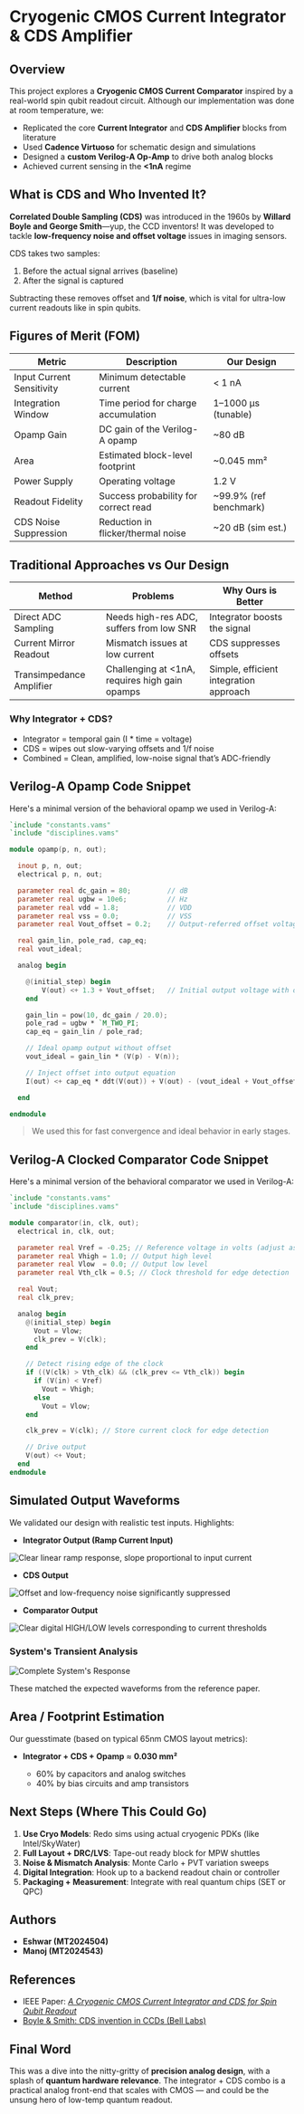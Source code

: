# Cryogenic CMOS Current Integrator & CDS Amplifier


## Overview

This project explores a **Cryogenic CMOS Current Comparator** inspired by a real-world spin qubit readout circuit. Although our implementation was done at room temperature, we:

* Replicated the core **Current Integrator** and **CDS Amplifier** blocks from literature
* Used **Cadence Virtuoso** for schematic design and simulations
* Designed a **custom Verilog-A Op-Amp** to drive both analog blocks
* Achieved current sensing in the **<1nA** regime

## What is CDS and Who Invented It?

**Correlated Double Sampling (CDS)** was introduced in the 1960s by **Willard Boyle and George Smith**—yup, the CCD inventors! It was developed to tackle **low-frequency noise and offset voltage** issues in imaging sensors.

CDS takes two samples:

1. Before the actual signal arrives (baseline)
2. After the signal is captured

Subtracting these removes offset and **1/f noise**, which is vital for ultra-low current readouts like in spin qubits.

## Figures of Merit (FOM)

| **Metric**                | **Description**                      | **Our Design**          |
| ------------------------- | ------------------------------------ | ----------------------- |
| Input Current Sensitivity | Minimum detectable current           | < 1 nA                  |
| Integration Window        | Time period for charge accumulation  | 1–1000 μs (tunable)     |
| Opamp Gain                | DC gain of the Verilog-A opamp       | \~80 dB                 |
| Area                      | Estimated block-level footprint      | \~0.045 mm²             |
| Power Supply              | Operating voltage                    | 1.2 V                   |
| Readout Fidelity          | Success probability for correct read | \~99.9% (ref benchmark) |
| CDS Noise Suppression     | Reduction in flicker/thermal noise   | \~20 dB (sim est.)      |


## Traditional Approaches vs Our Design

| **Method**               | **Problems**                                   | **Why Ours is Better**                 |
| ------------------------ | ---------------------------------------------- | -------------------------------------- |
| Direct ADC Sampling      | Needs high-res ADC, suffers from low SNR       | Integrator boosts the signal           |
| Current Mirror Readout   | Mismatch issues at low current                 | CDS suppresses offsets                 |
| Transimpedance Amplifier | Challenging at <1nA, requires high gain opamps | Simple, efficient integration approach |

### Why Integrator + CDS?

* Integrator = temporal gain (I \* time = voltage)
* CDS = wipes out slow-varying offsets and 1/f noise
* Combined = Clean, amplified, low-noise signal that’s ADC-friendly

## Verilog-A Opamp Code Snippet

Here's a minimal version of the behavioral opamp we used in Verilog-A:

```verilog
`include "constants.vams"
`include "disciplines.vams"

module opamp(p, n, out);

  inout p, n, out;
  electrical p, n, out;

  parameter real dc_gain = 80;         // dB
  parameter real ugbw = 10e6;          // Hz
  parameter real vdd = 1.8;            // VDD
  parameter real vss = 0.0;            // VSS
  parameter real Vout_offset = 0.2;    // Output-referred offset voltage (default 0V)

  real gain_lin, pole_rad, cap_eq;
  real vout_ideal;

  analog begin

    @(initial_step) begin
        V(out) <+ 1.3 + Vout_offset;   // Initial output voltage with offset
    end

    gain_lin = pow(10, dc_gain / 20.0);
    pole_rad = ugbw * `M_TWO_PI;
    cap_eq = gain_lin / pole_rad;

    // Ideal opamp output without offset
    vout_ideal = gain_lin * (V(p) - V(n));

    // Inject offset into output equation
    I(out) <+ cap_eq * ddt(V(out)) + V(out) - (vout_ideal + Vout_offset);

  end

endmodule
```

> We used this for fast convergence and ideal behavior in early stages.

## Verilog-A Clocked Comparator Code Snippet

Here's a minimal version of the behavioral comparator we used in Verilog-A:

```verilog
`include "constants.vams"
`include "disciplines.vams"

module comparator(in, clk, out);
  electrical in, clk, out;

  parameter real Vref = -0.25; // Reference voltage in volts (adjust as needed)
  parameter real Vhigh = 1.0; // Output high level
  parameter real Vlow  = 0.0; // Output low level
  parameter real Vth_clk = 0.5; // Clock threshold for edge detection

  real Vout;
  real clk_prev;

  analog begin
    @(initial_step) begin
      Vout = Vlow;
      clk_prev = V(clk);
    end

    // Detect rising edge of the clock
    if ((V(clk) > Vth_clk) && (clk_prev <= Vth_clk)) begin
      if (V(in) < Vref)
        Vout = Vhigh;
      else
        Vout = Vlow;
    end

    clk_prev = V(clk); // Store current clock for edge detection

    // Drive output
    V(out) <+ Vout;
  end
endmodule
```


## Simulated Output Waveforms

We validated our design with realistic test inputs. Highlights:

* **Integrator Output (Ramp Current Input)**

![Clear linear ramp response, slope proportional to input current](https://github.com/EshwarAllampally/Cryogenic-CMOS-Current-Sensor/blob/main/Assets/media/1_integrator_ramp_out.png)

* **CDS Output**

![Offset and low-frequency noise significantly suppressed](https://github.com/EshwarAllampally/Cryogenic-CMOS-Current-Sensor/blob/main/Assets/media/2_CDS_Amp_out_1.png)

* **Comparator Output**

![Clear digital HIGH/LOW levels corresponding to current thresholds](https://github.com/EshwarAllampally/Cryogenic-CMOS-Current-Sensor/blob/main/Assets/media/3_comparator_out.png)

### System's Transient Analysis

![Complete System's Response](https://github.com/EshwarAllampally/Cryogenic-CMOS-Current-Sensor/blob/main/Assets/media/0_master_v1_1.png)

These matched the expected waveforms from the reference paper.

## Area / Footprint Estimation

Our guesstimate (based on typical 65nm CMOS layout metrics):

* **Integrator + CDS + Opamp** ≈ **0.030 mm²**

  * 60% by capacitors and analog switches
  * 40% by bias circuits and amp transistors

## Next Steps (Where This Could Go)

1. **Use Cryo Models**: Redo sims using actual cryogenic PDKs (like Intel/SkyWater)
2. **Full Layout + DRC/LVS**: Tape-out ready block for MPW shuttles
3. **Noise & Mismatch Analysis**: Monte Carlo + PVT variation sweeps
4. **Digital Integration**: Hook up to a backend readout chain or controller
5. **Packaging + Measurement**: Integrate with real quantum chips (SET or QPC)

## Authors

* **Eshwar (MT2024504)** 
* **Manoj (MT2024543)**

## References

* IEEE Paper: [*A Cryogenic CMOS Current Integrator and CDS for Spin Qubit Readout*](https://www.researchgate.net/publication/374302416_A_Cryogenic_CMOS_Current_Integrator_and_Correlation_Double_Sampling_Circuit_for_Spin_Qubit_Readout)
* [Boyle & Smith: CDS invention in CCDs (Bell Labs)](https://historyofinformation.com/detail.php?id=877)

## Final Word

This was a dive into the nitty-gritty of **precision analog design**, with a splash of **quantum hardware relevance**. The integrator + CDS combo is a practical analog front-end that scales with CMOS — and could be the unsung hero of low-temp quantum readout.
